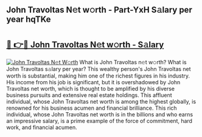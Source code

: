 ## John Travoltas N𝚎t w𝚘rth - Part-YxH S𝚊lary per year hqTKe

# <h2><a href="http://gc1ksac.nevu.top/?p=John+Travoltas">🔗 👉🔴 John Travoltas N𝚎t w𝚘rth - S𝚊lary</a></h2>

[![John Travoltas N𝚎t W𝚘rth](https://i.imgur.com/Oavwk0R.jpeg)](http://gc1ksac.nevu.top/?p=John+Travoltas)
What is John Travoltas n𝚎t w𝚘rth? What is John Travoltas s𝚊lary per year?
This wealthy person's John Travoltas net worth is substantial, making him one of the richest figures in his industry. His income from his job is significant, but it is overshadowed by John Travoltas net worth, which is thought to be amplified by his diverse business pursuits and extensive real estate holdings. This affluent individual, whose John Travoltas net worth is among the highest globally, is renowned for his business acumen and financial brilliance. This rich individual, whose John Travoltas net worth is in the billions and who earns an impressive salary, is a prime example of the force of commitment, hard work, and financial acumen.
